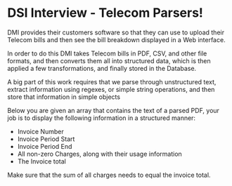 # DSI Interview - Telecom Parsers!

DMI provides their customers software so that they can use to upload their Telecom bills
and then see the bill breakdown displayed in a Web interface.

In order to do this DMI takes Telecom bills in PDF, CSV, and other file formats,
and then converts them all into structured data, which is then applied a few transformations,
and finally stored in the Database.

A big part of this work requires that we parse through unstructured text, extract information
using regexes, or simple string operations, and then store that information in simple objects

Below you are given an array that contains the text of a parsed PDF, your job is to display
the following information in a structured manner:
  - Invoice Number
  - Invoice Period Start
  - Invoice Period End
  - All non-zero Charges, along with their usage information
  - The Invoice total

Make sure that the sum of all charges needs to equal the invoice total.
